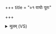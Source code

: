+++
title = "०१ वायोः पूतः"

+++
<details><summary>मूलम् (VS)</summary>

वा॒योः पू॒तः प॒वित्रे॑ण प्र॒त्यङ्सोमो॒ अति॑ द्रु॒तः।  
इन्द्र॑स्य॒ युजः॒ सखा॑ ॥
</details>